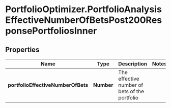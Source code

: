 # PortfolioOptimizer.PortfolioAnalysisEffectiveNumberOfBetsPost200ResponsePortfoliosInner

## Properties

Name | Type | Description | Notes
------------ | ------------- | ------------- | -------------
**portfolioEffectiveNumberOfBets** | **Number** | The effective number of bets of the portfolio | 


